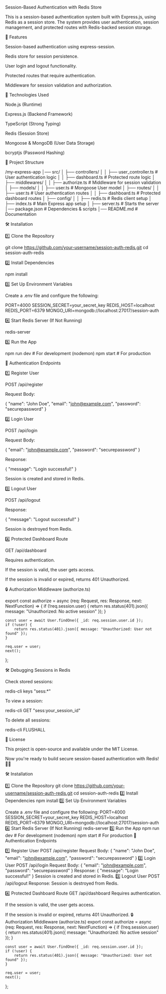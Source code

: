 Session-Based Authentication with Redis Store

This is a session-based authentication system built with Express.js, using Redis as a session store. The system provides user authentication, session management, and protected routes with Redis-backed session storage.

🚀 Features

Session-based authentication using express-session.

Redis store for session persistence.

User login and logout functionality.

Protected routes that require authentication.

Middleware for session validation and authorization.

📌 Technologies Used

Node.js (Runtime)

Express.js (Backend Framework)

TypeScript (Strong Typing)

Redis (Session Store)

Mongoose & MongoDB (User Data Storage)

bcryptjs (Password Hashing)

📂 Project Structure

/my-express-app
│── src/
│   ├── controllers/
│   │   ├── user_controller.ts  # User authentication logic
│   │   ├── dashboard.ts  # Protected route logic
│   ├── middlewares/
│   │   ├── authorize.ts  # Middleware for session validation
│   ├── models/
│   │   ├── user.ts  # Mongoose User model
│   ├── routes/
│   │   ├── user.ts  # User authentication routes
│   │   ├── dashboard.ts  # Protected dashboard routes
│   ├── config/
│   │   ├── redis.ts  # Redis client setup
│   ├── index.ts  # Main Express app setup
│   ├── server.ts  # Starts the server
│── package.json  # Dependencies & scripts
│── README.md  # Documentation

🛠 Installation

1️⃣ Clone the Repository

git clone https://github.com/your-username/session-auth-redis.git
cd session-auth-redis

2️⃣ Install Dependencies

npm install

3️⃣ Set Up Environment Variables

Create a .env file and configure the following:

PORT=4000
SESSION_SECRET=your_secret_key
REDIS_HOST=localhost
REDIS_PORT=6379
MONGO_URI=mongodb://localhost:27017/session-auth

4️⃣ Start Redis Server (If Not Running)

redis-server

5️⃣ Run the App

npm run dev  # For development (nodemon)
npm start    # For production

🔑 Authentication Endpoints

1️⃣ Register User

POST /api/register

Request Body:

{
  "name": "John Doe",
  "email": "john@example.com",
  "password": "securepassword"
}

2️⃣ Login User

POST /api/login

Request Body:

{
  "email": "john@example.com",
  "password": "securepassword"
}

Response:

{
  "message": "Login successful!"
}

Session is created and stored in Redis.

3️⃣ Logout User

POST /api/logout

Response:

{
  "message": "Logout successful!"
}

Session is destroyed from Redis.

4️⃣ Protected Dashboard Route

GET /api/dashboard

Requires authentication.

If the session is valid, the user gets access.

If the session is invalid or expired, returns 401 Unauthorized.

🔒 Authorization Middleware (authorize.ts)

export const authorize = async (req: Request, res: Response, next: NextFunction) => {
    if (!req.session.user) {
        return res.status(401).json({ message: "Unauthorized: No active session" });
    }

    const user = await User.findOne({ _id: req.session.user.id });
    if (!user) {
        return res.status(401).json({ message: "Unauthorized: User not found" });
    }
    
    req.user = user;
    next();
};

🛠 Debugging Sessions in Redis

Check stored sessions:

redis-cli keys "sess:*"

To view a session:

redis-cli GET "sess:your_session_id"

To delete all sessions:

redis-cli FLUSHALL

📜 License

This project is open-source and available under the MIT License.

Now you're ready to build secure session-based authentication with Redis! 🚀🔥

🛠 Installation

1️⃣ Clone the Repository
git clone https://github.com/your-username/session-auth-redis.git
cd session-auth-redis
2️⃣ Install Dependencies
npm install
3️⃣ Set Up Environment Variables

Create a .env file and configure the following:
PORT=4000
SESSION_SECRET=your_secret_key
REDIS_HOST=localhost
REDIS_PORT=6379
MONGO_URI=mongodb://localhost:27017/session-auth
4️⃣ Start Redis Server (If Not Running)
redis-server
5️⃣ Run the App
npm run dev  # For development (nodemon)
npm start    # For production
🔑 Authentication Endpoints

1️⃣ Register User
POST /api/register
Request Body:
{
  "name": "John Doe",
  "email": "john@example.com",
  "password": "securepassword"
}
2️⃣ Login User
POST /api/login
Request Body:
{
  "email": "john@example.com",
  "password": "securepassword"
}
Response:
{
  "message": "Login successful!"
}
Session is created and stored in Redis.
3️⃣ Logout User
POST /api/logout
Response:
Session is destroyed from Redis.

4️⃣ Protected Dashboard Route
GET /api/dashboard
Requires authentication.

If the session is valid, the user gets access.

If the session is invalid or expired, returns 401 Unauthorized.
🔒 Authorization Middleware (authorize.ts)
export const authorize = async (req: Request, res: Response, next: NextFunction) => {
    if (!req.session.user) {
        return res.status(401).json({ message: "Unauthorized: No active session" });
    }

    const user = await User.findOne({ _id: req.session.user.id });
    if (!user) {
        return res.status(401).json({ message: "Unauthorized: User not found" });
    }
    
    req.user = user;
    next();
};
